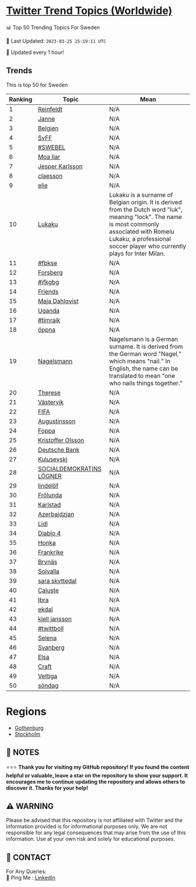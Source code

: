 [Twitter Trend Topics (Worldwide)](https://github.com/ErcinDedeoglu/Twitter-Trend-Topics)
==========


📊 Top 50 Trending Topics For Sweden

📆 Last Updated: `2023-03-25 15:19:11 UTC`

🔧 Updated every 1 hour!


## Trends

This is top 50 for Sweden

| Ranking | Topic | Mean |
| ------- | ------------ | ------------ |
| 1 | [Reinfeldt](http://twitter.com/search?q=Reinfeldt) | N/A |
| 2 | [Janne](http://twitter.com/search?q=Janne) | N/A |
| 3 | [Belgien](http://twitter.com/search?q=Belgien) | N/A |
| 4 | [SvFF](http://twitter.com/search?q=SvFF) | N/A |
| 5 | [#SWEBEL](http://twitter.com/search?q=%23SWEBEL) | N/A |
| 6 | [Moa Ilar](http://twitter.com/search?q=Moa+Ilar) | N/A |
| 7 | [Jesper Karlsson](http://twitter.com/search?q=Jesper+Karlsson) | N/A |
| 8 | [claesson](http://twitter.com/search?q=claesson) | N/A |
| 9 | [elie](http://twitter.com/search?q=elie) | N/A |
| 10 | [Lukaku](http://twitter.com/search?q=Lukaku) | Lukaku is a surname of Belgian origin. It is derived from the Dutch word "luk", meaning "lock". The name is most commonly associated with Romelu Lukaku, a professional soccer player who currently plays for Inter Milan. |
| 11 | [#fbkse](http://twitter.com/search?q=%23fbkse) | N/A |
| 12 | [Forsberg](http://twitter.com/search?q=Forsberg) | N/A |
| 13 | [#ifkgbg](http://twitter.com/search?q=%23ifkgbg) | N/A |
| 14 | [Friends](http://twitter.com/search?q=Friends) | N/A |
| 15 | [Maja Dahlqvist](http://twitter.com/search?q=Maja+Dahlqvist) | N/A |
| 16 | [Uganda](http://twitter.com/search?q=Uganda) | N/A |
| 17 | [#timraik](http://twitter.com/search?q=%23timraik) | N/A |
| 18 | [öppna](http://twitter.com/search?q=%c3%b6ppna) | N/A |
| 19 | [Nagelsmann](http://twitter.com/search?q=Nagelsmann) | Nagelsmann is a German surname. It is derived from the German word "Nagel," which means "nail." In English, the name can be translated to mean "one who nails things together." |
| 20 | [Therese](http://twitter.com/search?q=Therese) | N/A |
| 21 | [Västervik](http://twitter.com/search?q=V%c3%a4stervik) | N/A |
| 22 | [FIFA](http://twitter.com/search?q=FIFA) | N/A |
| 23 | [Augustinsson](http://twitter.com/search?q=Augustinsson) | N/A |
| 24 | [Foppa](http://twitter.com/search?q=Foppa) | N/A |
| 25 | [Kristoffer Olsson](http://twitter.com/search?q=Kristoffer+Olsson) | N/A |
| 26 | [Deutsche Bank](http://twitter.com/search?q=Deutsche+Bank) | N/A |
| 27 | [Kulusevski](http://twitter.com/search?q=Kulusevski) | N/A |
| 28 | [SOCIALDEMOKRATINS LÖGNER](http://twitter.com/search?q=SOCIALDEMOKRATINS+L%c3%96GNER) | N/A |
| 29 | [lindelöf](http://twitter.com/search?q=lindel%c3%b6f) | N/A |
| 30 | [Frölunda](http://twitter.com/search?q=Fr%c3%b6lunda) | N/A |
| 31 | [Karlstad](http://twitter.com/search?q=Karlstad) | N/A |
| 32 | [Azerbajdzjan](http://twitter.com/search?q=Azerbajdzjan) | N/A |
| 33 | [Lidl](http://twitter.com/search?q=Lidl) | N/A |
| 34 | [Diablo 4](http://twitter.com/search?q=Diablo+4) | N/A |
| 35 | [Honka](http://twitter.com/search?q=Honka) | N/A |
| 36 | [Frankrike](http://twitter.com/search?q=Frankrike) | N/A |
| 37 | [Brynäs](http://twitter.com/search?q=Bryn%c3%a4s) | N/A |
| 38 | [Solvalla](http://twitter.com/search?q=Solvalla) | N/A |
| 39 | [sara skyttedal](http://twitter.com/search?q=sara+skyttedal) | N/A |
| 40 | [Cajuste](http://twitter.com/search?q=Cajuste) | N/A |
| 41 | [Ibra](http://twitter.com/search?q=Ibra) | N/A |
| 42 | [ekdal](http://twitter.com/search?q=ekdal) | N/A |
| 43 | [kjell jansson](http://twitter.com/search?q=kjell+jansson) | N/A |
| 44 | [#twittboll](http://twitter.com/search?q=%23twittboll) | N/A |
| 45 | [Selena](http://twitter.com/search?q=Selena) | N/A |
| 46 | [Svanberg](http://twitter.com/search?q=Svanberg) | N/A |
| 47 | [Elsa](http://twitter.com/search?q=Elsa) | N/A |
| 48 | [Craft](http://twitter.com/search?q=Craft) | N/A |
| 49 | [Vettiga](http://twitter.com/search?q=Vettiga) | N/A |
| 50 | [söndag](http://twitter.com/search?q=s%c3%b6ndag) | N/A |



# Regions

* [Gothenburg](</Sweden/Gothenburg.md>)
* [Stockholm](</Sweden/Stockholm.md>)



## 📝 NOTES

⭐⭐⭐ **Thank you for visiting my GitHub repository! If you found the content helpful or valuable, leave a star on the repository to show your support. It encourages me to continue updating the repository and allows others to discover it. Thanks for your help!**


## ⚠️ WARNING

Please be advised that this repository is not affiliated with Twitter and the information provided is for informational purposes only. We are not responsible for any legal consequences that may arise from the use of this information. Use at your own risk and solely for educational purposes.


## 📨 CONTACT

 For Any Queries:  
            🏓 Ping Me : [LinkedIn](https://www.linkedin.com/in/ercindedeoglu/)
